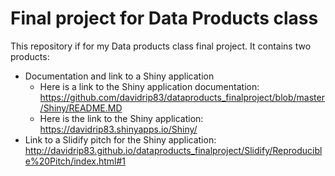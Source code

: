 # Final project for Data Products class

This repository if for my Data products class final project. It contains two products:

- Documentation and link to a Shiny application
    - Here is a link to the Shiny application documentation: https://github.com/davidrip83/dataproducts_finalproject/blob/master/Shiny/README.MD
    - Here is the link to the Shiny application: https://davidrip83.shinyapps.io/Shiny/
- Link to a Slidify pitch for the Shiny application: http://davidrip83.github.io/dataproducts_finalproject/Slidify/Reproducible%20Pitch/index.html#1
